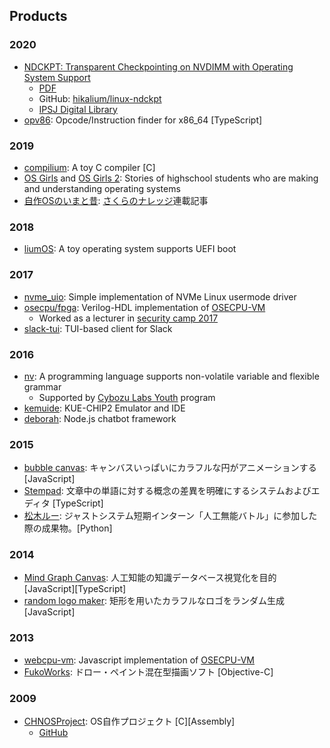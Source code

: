 ## Products

### 2020
- [NDCKPT: Transparent Checkpointing on NVDIMM with Operating System Support](https://www.ieice.org/ken/paper/20200227q1vl/)
  - [PDF](http://www.kasahara.cs.waseda.ac.jp/achieve/pdf/y2019/ETNET2020_CPSY_ndckpt__%E8%A5%BF%E7%94%B0%E3%81%95%E3%82%93.pdf)
  - GitHub: [hikalium/linux-ndckpt](https://github.com/hikalium/linux-ndckpt)
  - [IPSJ Digital Library](http://id.nii.ac.jp/1001/00203154/)
- [opv86](https://hikalium.github.io/opv86/): Opcode/Instruction finder for x86_64 [TypeScript]

### 2019
- [compilium](https://github.com/hikalium/compilium): A toy C compiler [C]
- [OS Girls](https://hikalium.booth.pm/items/1317230) and [OS Girls 2](https://hikalium.booth.pm/items/1576135): Stories of highschool students who are making and understanding operating systems
- [自作OSのいまと昔](https://knowledge.sakura.ad.jp/serialization/handmade-os/): [さくらのナレッジ](https://knowledge.sakura.ad.jp/)連載記事

### 2018
- [liumOS](https://github.com/hikalium/liumos): A toy operating system supports UEFI boot

### 2017
- [nvme_uio](https://github.com/hikalium/nvme_uio): Simple implementation of NVMe Linux usermode driver
- [osecpu/fpga](https://github.com/osecpu/fpga): Verilog-HDL implementation of [OSECPU-VM](http://osecpu.osask.jp/wiki/)
  - Worked as a lecturer in [security camp 2017](https://www.ipa.go.jp/english/about/outline/human/01.html#section4)
- [slack-tui](https://github.com/hikalium/slack-tui): TUI-based client for Slack

### 2016
- [nv](https://github.com/hikalium/nv): A programming language supports non-volatile variable and flexible grammar
  - Supported by [Cybozu Labs Youth](http://labs.cybozu.co.jp/youth.html) program 
- [kemuide](http://kemuide.openwaseda.net/): KUE-CHIP2 Emulator and IDE
- [deborah](https://github.com/fourseasonslab/deborah): Node.js chatbot framework

### 2015
- [bubble canvas](http://hikalium.github.io/bubbleCanvas/): キャンバスいっぱいにカラフルな円がアニメーションする [JavaScript]
- [Stempad](http://stempad.jp): 文章中の単語に対する概念の差異を明確にするシステムおよびエディタ [TypeScript]
- [松木ルー](https://twitter.com/js_tsubot01): ジャストシステム短期インターン「人工無能バトル」に参加した際の成果物。[Python]

### 2014
- [Mind Graph Canvas](http://hikalium.github.io/mgcanvas/www/index.html): 人工知能の知識データベース視覚化を目的 [JavaScript][TypeScript]
- [random logo maker](https://hikalium.github.io/randlogo/index.html): 矩形を用いたカラフルなロゴをランダム生成 [JavaScript]

### 2013
- [webcpu-vm](https://github.com/hikalium/webcpu-vm): Javascript implementation of [OSECPU-VM](http://osecpu.osask.jp/wiki/)
- [FukoWorks](https://github.com/hikalium/FukoWorks): ドロー・ペイント混在型描画ソフト [Objective-C]

### 2009
- [CHNOSProject](https://osdn.jp/projects/chnosproject/): OS自作プロジェクト [C][Assembly]
  - [GitHub](https://github.com/chnos)

